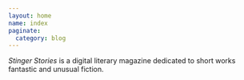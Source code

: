 ```yaml
---
layout: home
name: index
paginate:
  category: blog
---
```


<i>Stinger Stories</i> is a digital literary magazine dedicated to short works fantastic and unusual fiction.